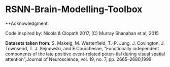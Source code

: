 # RSNN-Brain-Modelling-Toolbox

**Acknowledgment: 

Code inspired by: Nicola & Clopath 2017, (C) Murray Shanahan et al, 2015

**Datasets taken from:**  S. Makeig, M. Westerfield, T.-P. Jung, J. Covington, J. Townsend, T. J. Sejnowski, and E.Courchesne, “Functionally independent components of the late positive event-related poten-tial during visual spatial attention”,Journal of Neuroscience, vol. 19, no. 7, pp. 2665–2680,1999
